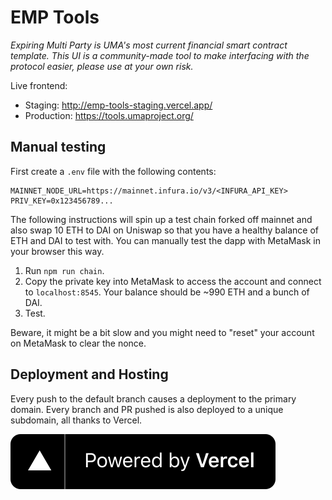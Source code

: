 # EMP Tools

_Expiring Multi Party is UMA's most current financial smart contract template. This UI is a community-made tool to make interfacing with the protocol easier, please use at your own risk._

Live frontend:

- Staging: http://emp-tools-staging.vercel.app/
- Production: https://tools.umaproject.org/

## Manual testing

First create a `.env` file with the following contents:

```
MAINNET_NODE_URL=https://mainnet.infura.io/v3/<INFURA_API_KEY>
PRIV_KEY=0x123456789...
```

The following instructions will spin up a test chain forked off mainnet and also swap 10 ETH to DAI on Uniswap so that you have a healthy balance of ETH and DAI to test with. You can manually test the dapp with MetaMask in your browser this way.

1. Run `npm run chain`.
2. Copy the private key into MetaMask to access the account and connect to `localhost:8545`. Your balance should be ~990 ETH and a bunch of DAI.
3. Test.

Beware, it might be a bit slow and you might need to "reset" your account on MetaMask to clear the nonce.

## Deployment and Hosting

Every push to the default branch causes a deployment to the primary domain. Every branch and PR pushed is also deployed to a unique subdomain, all thanks to Vercel.

[![Powered by Vercel](./public/powered-by-vercel.svg)](https://vercel.com/?utm_source=uma%2Femp-tools)
